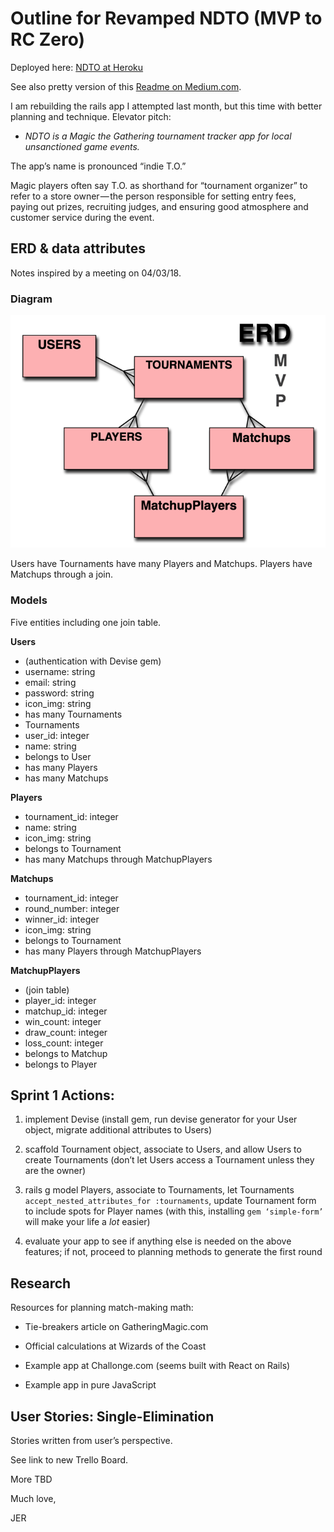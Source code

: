 # Outline for Revamped NDTO (MVP to RC Zero)

Deployed here: [NDTO at Heroku](https://ndto.herokuapp.com)

See also pretty version of this [Readme on Medium.com](https://medium.com/@ghostmap/outline-for-revamped-ndto-3a2a0d35feab).

I am rebuilding the rails app I attempted last month, but this time with better planning and technique. Elevator pitch:

* _NDTO is a Magic the Gathering tournament tracker app for local unsanctioned game events._

The app’s name is pronounced “indie T.O.” 

Magic players often say T.O. as shorthand for “tournament organizer” to refer to a store owner — the person responsible for setting entry fees, paying out prizes, recruiting judges, and ensuring good atmosphere and customer service during the event.

## ERD & data attributes

Notes inspired by a meeting on 04/03/18.

### Diagram

![Diagram](/readme_assets/erd_04-03-18.png)

Users have Tournaments have many Players and Matchups. Players have Matchups through a join.

### Models

Five entities including one join table.

**Users**
* (authentication with Devise gem)
* username: string
* email: string
* password: string
* icon_img: string
* has many Tournaments
* Tournaments
* user_id: integer
* name: string
* belongs to User
* has many Players
* has many Matchups

**Players**
* tournament_id: integer
* name: string
* icon_img: string
* belongs to Tournament
* has many Matchups through MatchupPlayers

**Matchups**
* tournament_id: integer
* round_number: integer
* winner_id: integer
* icon_img: string
* belongs to Tournament
* has many Players through MatchupPlayers

**MatchupPlayers**
* (join table)
* player_id: integer
* matchup_id: integer
* win_count: integer
* draw_count: integer
* loss_count: integer
* belongs to Matchup
* belongs to Player

## Sprint 1 Actions:

1. implement Devise (install gem, run devise generator for your User object, migrate additional attributes to Users)

2. scaffold Tournament object, associate to Users, and allow Users to create Tournaments (don’t let Users access a Tournament unless they are the owner)

3. rails g model Players, associate to Tournaments, let Tournaments `accept_nested_attributes_for :tournaments`, update Tournament form to include spots for Player names (with this, installing `gem ‘simple-form’` will make your life a *lot* easier) 

4. evaluate your app to see if anything else is needed on the above features; if not, proceed to planning methods to generate the first round

## Research

Resources for planning match-making math:

* Tie-breakers article on GatheringMagic.com

* Official calculations at Wizards of the Coast

* Example app at Challonge.com (seems built with React on Rails)

* Example app in pure JavaScript 

## User Stories: Single-Elimination

Stories written from user’s perspective.

See link to new Trello Board.

More TBD

Much love,

JER